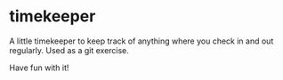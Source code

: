# timekeeper
A little timekeeper to keep track of anything where you check in and out regularly. Used as a git exercise.

Have fun with it!